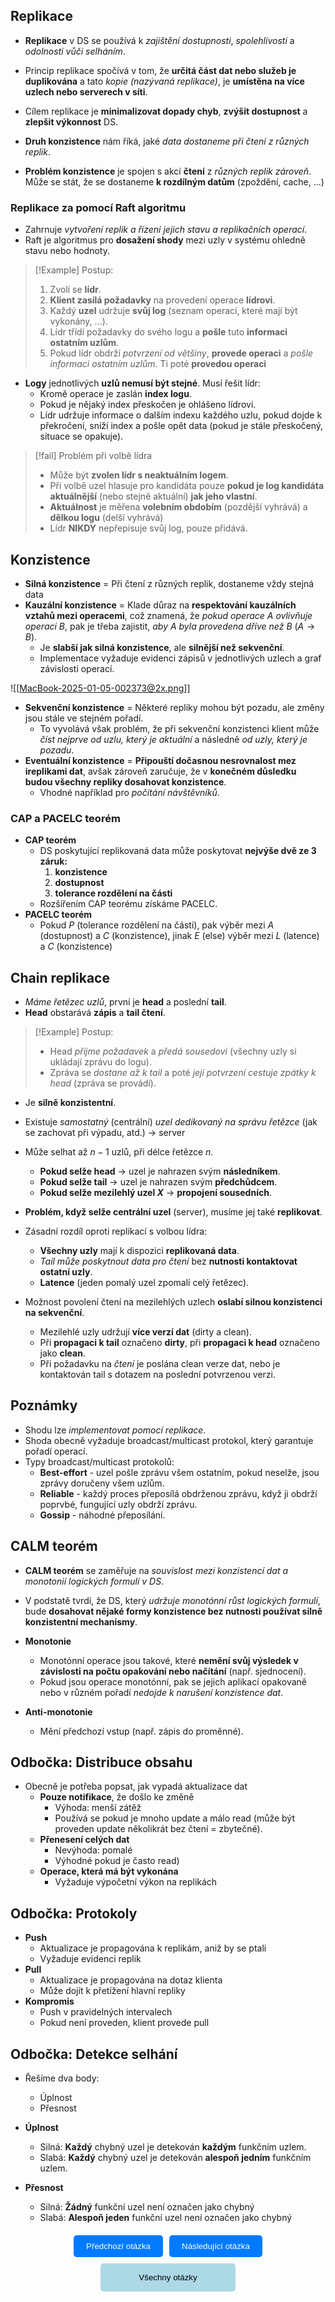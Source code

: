 ## Replikace
- **Replikace** v DS se používá k *zajištění dostupnosti*, *spolehlivosti* a *odolnosti vůči selháním*.
- Princip replikace spočívá v tom, že **určitá část dat nebo služeb je duplikována** a tato *kopie (nazývaná replikace)*, je **umístěna na více uzlech nebo serverech v síti**.
- Cílem replikace je **minimalizovat dopady chyb**, **zvýšit dostupnost** a **zlepšit výkonnost** DS.

- **Druh konzistence** nám říká, jaké *data dostaneme při čtení z různých replik*.
- **Problém konzistence** je spojen s akcí **čtení** z *různých replik zároveň*. Může se stát, že se dostaneme **k rozdílným datům** (zpoždění, cache, ...)

### Replikace za pomocí Raft algoritmu
- Zahrnuje *vytvoření replik a řízení jejich stavu a replikačních operací*.
- Raft je algoritmus pro **dosažení shody** mezi uzly v systému ohledně stavu nebo hodnoty.

>[!Example] Postup:
>1. Zvolí se **lídr**.
>2. **Klient zasílá požadavky** na provedení operace **lídrovi**.
>3. Každý **uzel** udržuje **svůj log** (seznam operací, které mají být vykonány, ...).
>4. Lídr třídí požadavky do svého logu a **pošle** tuto **informaci ostatním uzlům**.
>5. Pokud lídr obdrží *potvrzení od většiny*, **provede operaci** a *pošle informaci ostatním uzlům*. Ti poté **provedou operaci**

- **Logy** jednotlivých **uzlů nemusí být stejné**. Musí řešit lídr:
	- Kromě operace je zaslán **index logu**.
	- Pokud je nějaký index přeskočen je ohlášeno lídrovi.
	- Lídr udržuje informace o dalším indexu každého uzlu, pokud dojde k překročení, sníží index a pošle opět data (pokud je stále přeskočený, situace se opakuje).

>[!fail] Problém při volbě lídra
>- Může být **zvolen lídr s neaktuálním logem**.
>- Při volbě uzel hlasuje pro kandidáta pouze **pokud je log kandidáta aktuálnější** (nebo stejně aktuální) **jak jeho vlastní**.
>- **Aktuálnost** je měřena **volebním obdobím** (pozdější vyhrává) a **dělkou logu** (delší vyhrává)
>- Lídr **NIKDY** nepřepisuje svůj log, pouze přidává.

## Konzistence
- **Silná konzistence** = Při čtení z různých replik, dostaneme vždy stejná data
- **Kauzální konzistence** = Klade důraz na **respektování kauzálních vztahů mezi operacemi**, což znamená, že *pokud operace $A$ ovlivňuje operaci $B$*, pak je třeba zajistit, *aby $A$ byla provedena dříve než $B$* ($A \rightarrow B$).
	- Je **slabší jak silná konzistence**, ale **silnější než sekvenční**.
	- Implementace vyžaduje evidenci zápisů v jednotlivých uzlech a graf závislosti operací.

![[MacBook-2025-01-05-002373@2x.png]]

- **Sekvenční konzistence** = Některé repliky mohou být pozadu, ale změny jsou stále ve stejném pořadí.
	- To vyvolává však problém, že při sekvenční konzistenci klient může *číst nejprve od uzlu, který je aktuální* a následně *od uzly, který je pozadu*.
- **Eventuální konzistence** = **Připouští dočasnou nesrovnalost mez ireplikami dat**, avšak zároveň zaručuje, že v **konečném důsledku budou všechny repliky dosahovat konzistence**.
	- Vhodné například pro *počítání návštěvníků*.

### CAP a PACELC teorém
- **CAP teorém**
	- DS poskytující replikovaná data může poskytovat **nejvýše dvě ze $3$ záruk:**
		1. **konzistence**
		2. **dostupnost**
		3. **tolerance rozdělení na části**
	- Rozšířením CAP teorému získáme PACELC.
- **PACELC teorém**
	- Pokud $P$ (tolerance rozdělení na části), pak výběr mezi $A$ (dostupnost) a $C$ (konzistence), jinak $E$ (else) výběr mezi $L$ (latence) a $C$ (konzistence)

## Chain replikace
- *Máme řetězec uzlů*, první je **head** a poslední **tail**.
- **Head** obstarává **zápis** a **tail čtení**.

>[!Example] Postup:
>- Head *přijme požadavek* a *předá sousedovi* (všechny uzly si ukládají zprávu do logu).
>- Zpráva se *dostane až k tail* a poté *její potvrzení cestuje zpátky k head* (zpráva se provádí).

- Je **silně konzistentní**.

- Existuje *samostatný* (centrální) *uzel dedikovaný na správu řetězce* (jak se zachovat při výpadu, atd.) $\rightarrow$ server

- Může selhat až $n-1$ uzlů, při délce řetězce $n$.
	- **Pokud selže head** $\rightarrow$ uzel je nahrazen svým **následníkem**.
	- **Pokud selže tail** $\rightarrow$ uzel je nahrazen svým **předchůdcem**.
	- **Pokud selže mezilehlý uzel $X$** $\rightarrow$ **propojení sousedních**.
- **Problém, když selže centrální uzel** (server), musíme jej také **replikovat**.

- Zásadní rozdíl oproti replikací s volbou lídra:
	- **Všechny uzly** mají k dispozici **replikovaná data**.
	- *Tail může poskytnout data pro čtení* bez **nutnosti kontaktovat ostatní uzly**.
	- **Latence** (jeden pomalý uzel zpomalí celý řetězec).

- Možnost povolení čtení na mezilehlých uzlech **oslabí silnou konzistenci na sekvenční**.
	- Mezilehlé uzly udržují **více verzí dat** (dirty a clean).
	- Při **propagaci k tail** označeno **dirty**, při **propagaci k head** označeno jako **clean**.
	- Při požadavku na *čtení* je poslána clean verze dat, nebo je kontaktován tail s dotazem na poslední potvrzenou verzi.

## Poznámky
- Shodu lze *implementovat pomocí replikace*.
- Shoda obecně vyžaduje broadcast/multicast protokol, který garantuje pořadí operací.
- Typy broadcast/multicast protokolů:
	- **Best-effort** - uzel pošle zprávu všem ostatním, pokud neselže, jsou zprávy doručeny všem uzlům.
	- **Reliable** - každý proces přeposílá obdrženou zprávu, když ji obdrží poprvbé, fungující uzly obdrží zprávu.
	- **Gossip** - náhodné přeposílání.

## CALM teorém
- **CALM teorém** se zaměřuje na *souvislost mezi konzistencí dat a monotonií logických formulí v DS*.
- V podstatě tvrdí, že DS, který *udržuje monotónní růst logických formulí*, bude **dosahovat nějaké formy konzistence bez nutnosti používat silně konzistentní mechanismy**.

- **Monotonie**
	- Monotónní operace jsou takové, které **nemění svůj výsledek v závislosti na počtu opakování nebo načítání** (např. sjednocení).
	- Pokud jsou operace monotónní, pak se jejich aplikací opakovaně nebo v různém pořadí *nedojde k narušení konzistence dat*.
- **Anti-monotonie**
	- Mění předchozí vstup (např. zápis do proměnné).

## Odbočka: Distribuce obsahu
- Obecně je potřeba popsat, jak vypadá aktualizace dat
	- **Pouze notifikace**, že došlo ke změně
		- Výhoda: menší zátěž
		- Používá se pokud je mnoho update a málo read (může být proveden update několikrát bez čtení = zbytečné).
	- **Přenesení celých dat**
		- Nevýhoda: pomalé
		- Výhodné pokud je často read)
	- **Operace, která má být vykonána**
		- Vyžaduje výpočetní výkon na replikách

## Odbočka: Protokoly
- **Push**
	- Aktualizace je propagována k replikám, aniž by se ptali
	- Vyžaduje evidenci replik
- **Pull**
	- Aktualizace je propagována na dotaz klienta
	- Může dojít k přetížení hlavní repliky
- **Kompromis**
	- Push v pravidelných intervalech
	- Pokud není proveden, klient provede pull

## Odbočka: Detekce selhání
- Řešíme dva body:
	- Úplnost
	- Přesnost

- **Úplnost**
	- Silná: **Každý** chybný uzel je detekován **každým** funkčním uzlem.
	- Slabá: **Každý** chybný uzel je detekován **alespoň jedním** funkčním uzlem.
- **Přesnost**
	- Silná: **Žádný** funkční uzel není označen jako chybný
	- Slabá: **Alespoň jeden** funkční uzel není označen jako chybný

<div style="text-align: center; margin-top: 20px;">
    <!-- Horní tlačítka -->
    <div style="display: flex; justify-content: center; gap: 10px; margin-bottom: 10px;">
        <a href="obsidian://open?vault=SZZ-Otazky2024&file=Obor%20AINF-VS%2FPovinn%C4%9B%20voliteln%C3%A9%20p%C5%99edm%C4%9Bty%2FGlob%C3%A1ln%C3%AD%20stav%20v%20DS" style="text-decoration: none;">
            <button style="padding: 10px 20px; background-color: #007BFF; color: white; border: none; border-radius: 5px; cursor: pointer;">
                Předchozí otázka
            </button>
        </a>
        <a href="obsidian://open?vault=SZZ-Otazky2024&file=Obor%20AINF-VS%2FPovinn%C4%9B%20voliteln%C3%A9%20p%C5%99edm%C4%9Bty%2FChord%20syst%C3%A9m" style="text-decoration: none;">
            <button style="padding: 10px 20px; background-color: #007BFF; color: white; border: none; border-radius: 5px; cursor: pointer;">
                Následující otázka
            </button>
        </a>
    </div>
    <!-- Spodní tlačítko -->
    <a href="obsidian://open?vault=SZZ-Otazky2024&file=Obor%20AINF-VS%2F2.%20Povinn%C4%9B%20voliteln%C3%A9%20p%C5%99edm%C4%9Bty" style="text-decoration: none;">
        <button style="padding: 15px 30px; background-color: #ADD8E6; color: black; border: none; border-radius: 5px; cursor: pointer; width: 43%;">
            Všechny otázky
        </button>
    </a>
</div>